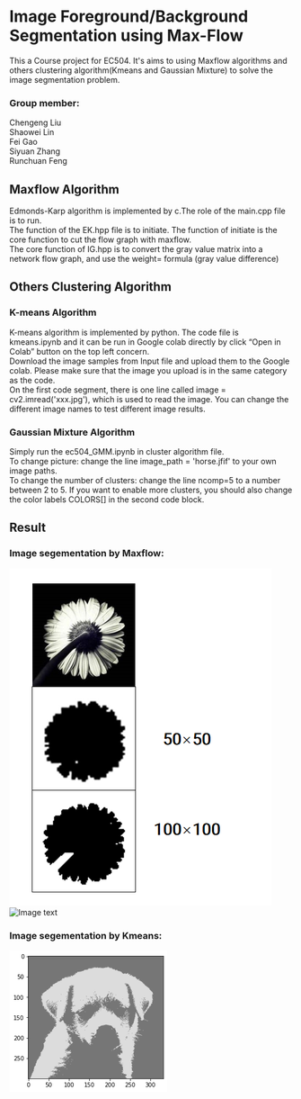 # Image Foreground/Background Segmentation using Max-Flow
This a Course project for EC504. It's aims to using Maxflow algorithms and others clustering algorithm(Kmeans and Gaussian Mixture) to solve the image segmentation problem.

### Group member:
Chengeng Liu  
Shaowei Lin  
Fei Gao  
Siyuan Zhang  
Runchuan Feng  

## Maxflow Algorithm
Edmonds-Karp algorithm is implemented by c.The role of the main.cpp file is to run.  
The function of the EK.hpp file is to initiate. The function of initiate is the core function to cut the flow graph with maxflow.  
The core function of IG.hpp is to convert the gray value matrix into a network flow graph, and use the weight= formula (gray value difference)  

## Others Clustering Algorithm
### K-means Algorithm
K-means algorithm is implemented by python. The code file is kmeans.ipynb and it can be run in Google colab directly by click “Open in Colab” button on the top left concern.  
Download the image samples from Input file and upload them to the Google colab. Please make sure that the image you upload is in the same category as the code.   
On the first code segment, there is one line called image = cv2.imread('xxx.jpg'), which is used to read the image. You can change the different image names to test different image results.

### Gaussian Mixture Algorithm
Simply run the ec504_GMM.ipynb in cluster algorithm file.  
To change picture: change the line image_path = 'horse.jfif' to your own image paths.  
To change the number of clusters: change the line ncomp=5 to a number between 2 to 5. If you want to enable more clusters, you should also change the color labels COLORS[] in the second code block.

## Result
### Image segementation by Maxflow:
![Image text](https://github.com/Fei79/EC504-Project/blob/main/Output/Flower%20output.jpg?raw=true)
![Image text]()
### Image segementation by Kmeans:
![Image text](https://github.com/Fei79/EC504-Project/blob/main/Output/dog-kmeans.png?raw=true)
